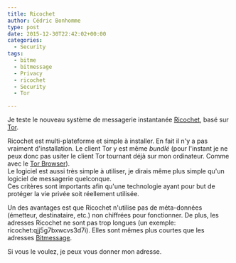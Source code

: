 ```yaml
---
title: Ricochet
author: Cédric Bonhomme
type: post
date: 2015-12-30T22:42:02+00:00
categories:
  - Security
tags:
  - bitme
  - bitmessage
  - Privacy
  - ricochet
  - Security
  - Tor

---
```

Je teste le nouveau système de messagerie instantanée [Ricochet][1], basé sur [Tor][2].

Ricochet est multi-plateforme et simple à installer. En fait il n'y a pas vraiment d'installation. Le client Tor y est même _bundlé_ (pour l'instant je ne peux donc pas usiter le client Tor tournant déjà sur mon ordinateur. Comme avec le [Tor Browser][3]).  
Le logiciel est aussi très simple à utiliser, je dirais même plus simple qu'un logiciel de messagerie quelconque.  
Ces critères sont importants afin qu'une technologie ayant pour but de protéger la vie privée soit réellement utilisée.

Un des avantages est que Ricochet n'utilise pas de méta-données (émetteur, destinataire, etc.) non chiffrées pour fonctionner. De plus, les adresses Ricochet ne sont pas trop longues (un exemple: ricochet:qjj5g7bxwcvs3d7i). Elles sont mêmes plus courtes que les adresses [Bitmessage][4].

Si vous le voulez, je peux vous donner mon adresse.

 [1]: https://ricochet.im
 [2]: https://www.torproject.org
 [3]: https://www.torproject.org/projects/torbrowser.html.en
 [4]: https://bitmessage.org
